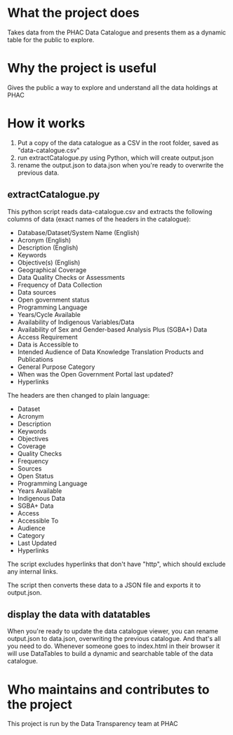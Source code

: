 # What the project does

Takes data from the PHAC Data Catalogue and presents them as a dynamic table for the public to explore.

# Why the project is useful

Gives the public a way to explore and understand all the data holdings at PHAC

# How it works

1. Put a copy of the data catalogue as a CSV in the root folder, saved as "data-catalogue.csv"
2. run extractCatalogue.py using Python, which will create output.json
3. rename the output.json to data.json when you're ready to overwrite the previous data.

## extractCatalogue.py

This python script reads data-catalogue.csv and extracts the following columns of data (exact names of the headers in the catalogue):

- Database/Dataset/System Name (English)
- Acronym (English)
- Description (English)
- Keywords
- Objective(s) (English)
- Geographical Coverage
- Data Quality Checks or Assessments
- Frequency of Data Collection
- Data sources
- Open government status
- Programming Language
- Years/Cycle Available
- Availability of Indigenous Variables/Data
- Availability of Sex and Gender-based Analysis Plus (SGBA+) Data
- Access Requirement
- Data is Accessible to
- Intended Audience of Data Knowledge Translation Products and Publications
- General Purpose Category
- When was the Open Government Portal last updated?
- Hyperlinks

The headers are then changed to plain language:

- Dataset
- Acronym
- Description
- Keywords
- Objectives
- Coverage
- Quality Checks
- Frequency
- Sources
- Open Status
- Programming Language
- Years Available
- Indigenous Data
- SGBA+ Data
- Access
- Accessible To
- Audience
- Category
- Last Updated
- Hyperlinks

The script excludes hyperlinks that don't have "http", which should exclude any internal links.

The script then converts these data to a JSON file and exports it to output.json.

## display the data with datatables

When you're ready to update the data catalogue viewer, you can rename output.json to data.json, overwriting the previous catalogue.
And that's all you need to do. Whenever someone goes to index.html in their browser it will use DataTables to build a dynamic and searchable table of the data catalogue.

# Who maintains and contributes to the project

This project is run by the Data Transparency team at PHAC